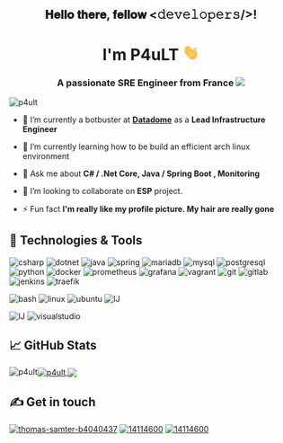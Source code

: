 <div align="center">
<h2> 𝐇𝐞𝐥𝐥𝐨 𝐭𝐡𝐞𝐫𝐞, 𝐟𝐞𝐥𝐥𝐨𝐰 <𝚍𝚎𝚟𝚎𝚕𝚘𝚙𝚎𝚛𝚜/>!</h2>
</div>

<h1 align="center">I'm P4uLT <img src="https://github.com/ABSphreak/ABSphreak/blob/master/gifs/Hi.gif?raw=true" width="30px"> </h1> 
<h3 align="center">A passionate SRE Engineer from France <img src="https://image.flaticon.com/icons/svg/197/197560.svg" width="20"/></h3>

<p align="left"> <img src="https://komarev.com/ghpvc/?username=p4ult" alt="p4ult" /> </p>

- 🔭 I’m currently a botbuster at [**Datadome**](https://datadome.co) as a **Lead Infrastructure Engineer**

- 🌱 I’m currently learning how to be build an efficient arch linux environment

- 💬 Ask me about **C# / .Net Core, Java / Spring Boot , Monitoring**

- 👯 I’m looking to collaborate on **ESP** project.

- ⚡ Fun fact **I'm really like my profile picture. My hair are really gone**

## 🔧 Technologies & Tools

<p align="left"><img src="https://devicons.github.io/devicon/devicon.git/icons/csharp/csharp-original.svg" alt="csharp" width="40" height="40"/> <img src="https://devicons.github.io/devicon/devicon.git/icons/dot-net/dot-net-original-wordmark.svg" alt="dotnet" width="40" height="40"/>  <img src="https://devicons.github.io/devicon/devicon.git/icons/java/java-original-wordmark.svg" alt="java" width="40" height="40"/> <img src="https://www.vectorlogo.zone/logos/springio/springio-icon.svg" alt="spring" width="40" height="40"/> <img src="https://www.vectorlogo.zone/logos/mariadb/mariadb-icon.svg" alt="mariadb" width="40" height="40"/> <img src="https://devicons.github.io/devicon/devicon.git/icons/mysql/mysql-original-wordmark.svg" alt="mysql" width="40" height="40"/> <img src="https://devicons.github.io/devicon/devicon.git/icons/postgresql/postgresql-original-wordmark.svg" alt="postgresql" width="40" height="40"/> <img src="https://devicons.github.io/devicon/devicon.git/icons/python/python-original.svg" alt="python" width="40" height="40"/>  <img src="https://devicons.github.io/devicon/devicon.git/icons/docker/docker-original-wordmark.svg" alt="docker" width="40" height="40"/> <img src="https://www.vectorlogo.zone/logos/prometheusio/prometheusio-icon.svg" alt="prometheus" width="40" height="40"/> <img src="https://www.vectorlogo.zone/logos/grafana/grafana-icon.svg" alt="grafana" width="40" height="40"/> <img src="https://www.vectorlogo.zone/logos/vagrantup/vagrantup-icon.svg" alt="vagrant" width="40" height="40"/>  <img src="https://www.vectorlogo.zone/logos/git-scm/git-scm-icon.svg" alt="git" width="40" height="40"/> <img src="https://www.vectorlogo.zone/logos/gitlab/gitlab-icon.svg" alt="gitlab" width="40" height="40"/> <img src="https://www.vectorlogo.zone/logos/jenkins/jenkins-icon.svg" alt="jenkins" width="40" height="40"/>
<img src="https://www.vectorlogo.zone/logos/traefikio/traefikio-icon.svg" alt="traefik" width="40" height="40"/> 
</p>
<p>
<img src="https://www.vectorlogo.zone/logos/gnu_bash/gnu_bash-icon.svg" alt="bash" width="40" height="40"/> 
<img src="https://devicons.github.io/devicon/devicon.git/icons/linux/linux-original.svg" alt="linux" width="40" height="40"/>
<img src="https://devicons.github.io/devicon/devicon.git/icons/ubuntu/ubuntu-plain.svg" alt="ubuntu" width="40" height="40"/>
<img src="https://www.vectorlogo.zone/logos/centos/centos-icon.svg" alt="IJ" width="40" height="40"/> 
</p>
<p><img src="https://devicons.github.io/devicon/devicon.git/icons/intellij/intellij-original.svg" alt="IJ" width="40" height="40"/> <img src="https://devicons.github.io/devicon/devicon.git/icons/visualstudio/visualstudio-plain.svg" alt="visualstudio" width="40" height="40"/></p>

## &#x1f4c8; GitHub Stats

<p>
<a href="https://github.com/P4uLT/P4uLT">
<img align="left" src="https://github-readme-stats.vercel.app/api/top-langs/?username=p4ult&hide=html&title_color=ffffff&text_color=c9cacc&icon_color=2bbc8a&bg_color=1d1f21" alt="p4ult" />
</a>  

<a href="https://github.com/P4uLT/P4uLT">

<img align="center" src="https://github-readme-stats.vercel.app/api?username=p4ult&show_icons=true&show_icons=true&line_height=27&count_private=true&title_color=ffffff&text_color=c9cacc&icon_color=2bbc8a&bg_color=1d1f21" alt="p4ult" />
</a>  

<a href="https://github.com/P4uLT/adminlte-keycloak-theme">
  <img align="center" src="https://github-readme-stats.vercel.app/api/pin/?username=P4ulT&repo=adminlte-keycloak-theme&title_color=ffffff&text_color=c9cacc&icon_color=2bbc8a&bg_color=1d1f21" />
</a>  

</p>

## &#x270d; Get in touch

<a href="https://linkedin.com/in/thomas-samter-b4040437" target="blank"><img align="center" src="https://cdn.jsdelivr.net/npm/simple-icons@3.0.1/icons/linkedin.svg" alt="thomas-samter-b4040437" height="30" width="30" /></a>
<a href="https://stackoverflow.com/users/14114600" target="blank"><img align="center" src="https://cdn.jsdelivr.net/npm/simple-icons@3.0.1/icons/stackoverflow.svg" alt="14114600" height="30" width="30" /></a>
<a href="mailto:samter.thomas@gmail.com" mailto="samter.thomas@gmail.com" target="_blank"><img align="center" src="https://cdn.jsdelivr.net/npm/simple-icons@3.0.1/icons/gmail.svg" alt="14114600" height="30" width="30" /></a>
